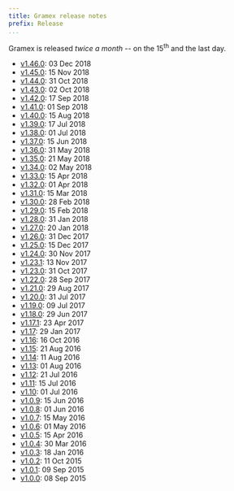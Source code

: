 ```yaml
---
title: Gramex release notes
prefix: Release
...
```


Gramex is released *twice a month* -- on the 15<sup>th</sup> and the last day.

- [v1.46.0](1.46/): 03 Dec 2018
- [v1.45.0](1.45/): 15 Nov 2018
- [v1.44.0](1.44/): 31 Oct 2018
- [v1.43.0](1.43/): 02 Oct 2018
- [v1.42.0](1.42/): 17 Sep 2018
- [v1.41.0](1.41/): 01 Sep 2018
- [v1.40.0](1.40/): 15 Aug 2018
- [v1.39.0](1.39/): 17 Jul 2018
- [v1.38.0](1.38/): 01 Jul 2018
- [v1.37.0](1.37/): 15 Jun 2018
- [v1.36.0](1.36/): 31 May 2018
- [v1.35.0](1.35/): 21 May 2018
- [v1.34.0](1.34/): 02 May 2018
- [v1.33.0](1.33/): 15 Apr 2018
- [v1.32.0](1.32/): 01 Apr 2018
- [v1.31.0](1.31/): 15 Mar 2018
- [v1.30.0](1.30/): 28 Feb 2018
- [v1.29.0](old#v1290-2018-02-15): 15 Feb 2018
- [v1.28.0](old#v1280-2018-01-31): 31 Jan 2018
- [v1.27.0](old#v1270-2018-01-20): 20 Jan 2018
- [v1.26.0](old#v1260-2017-12-31): 31 Dec 2017
- [v1.25.0](old#v1250-2017-12-15): 15 Dec 2017
- [v1.24.0](old#v1240-2017-11-30): 30 Nov 2017
- [v1.23.1](old#v1231-2017-11-13): 13 Nov 2017
- [v1.23.0](old#v1230-2017-10-31): 31 Oct 2017
- [v1.22.0](old#v1220-2017-09-28): 28 Sep 2017
- [v1.21.0](old#v1210-2017-08-29): 29 Aug 2017
- [v1.20.0](old#v1200-2017-07-31): 31 Jul 2017
- [v1.19.0](old#v1190-2017-07-09): 09 Jul 2017
- [v1.18.0](old#v1180-2017-06-29): 29 Jun 2017
- [v1.17.1](old#v1171-2017-04-23): 23 Apr 2017
- [v1.17](old#v117-2017-01-29): 29 Jan 2017
- [v1.16](old#v116-2016-10-16): 16 Oct 2016
- [v1.15](old#v115-2016-08-21): 21 Aug 2016
- [v1.14](old#v114-2016-08-11): 11 Aug 2016
- [v1.13](old#v113-2016-08-01): 01 Aug 2016
- [v1.12](old#v112-2016-07-21): 21 Jul 2016
- [v1.11](old#v111-2016-07-15): 15 Jul 2016
- [v1.10](old#v110-2016-07-01): 01 Jul 2016
- [v1.0.9](old#v109-2016-06-15): 15 Jun 2016
- [v1.0.8](old#v108-2016-06-01): 01 Jun 2016
- [v1.0.7](old#v107-2016-05-15): 15 May 2016
- [v1.0.6](old#v106-2016-05-01): 01 May 2016
- [v1.0.5](old#v105-2016-04-15): 15 Apr 2016
- [v1.0.4](old#v104-2016-03-30): 30 Mar 2016
- [v1.0.3](old#v103-2016-01-18): 18 Jan 2016
- [v1.0.2](old#v102-2015-10-11): 11 Oct 2015
- [v1.0.1](old#v101-2015-09-09): 09 Sep 2015
- [v1.0.0](old#v100-2015-09-08): 08 Sep 2015
